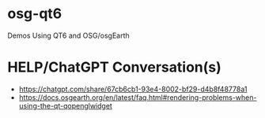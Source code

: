 # osg-qt6

Demos Using QT6 and OSG/osgEarth

# HELP/ChatGPT Conversation(s)

- https://chatgpt.com/share/67cb6cb1-93e4-8002-bf29-d4b8f48778a1
- https://docs.osgearth.org/en/latest/faq.html#rendering-problems-when-using-the-qt-qopenglwidget
